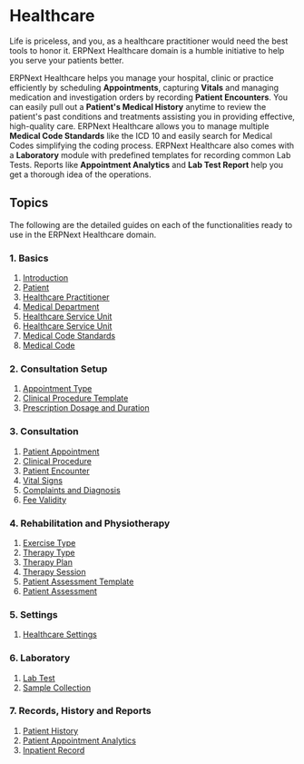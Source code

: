<!-- add-breadcrumbs -->
# Healthcare

Life is priceless, and you, as a healthcare practitioner would need the best tools to honor it. ERPNext Healthcare domain is a humble initiative to help you serve your patients better.

ERPNext Healthcare helps you manage your hospital, clinic or practice efficiently by scheduling **Appointments**, capturing **Vitals** and managing medication and investigation orders by recording **Patient Encounters**. You can easily pull out a **Patient's Medical History** anytime to review the patient's past conditions and treatments assisting you in providing effective, high-quality care. ERPNext Healthcare allows you to manage multiple **Medical Code Standards** like the ICD 10 and easily search for Medical Codes simplifying the coding process. ERPNext Healthcare also comes with a **Laboratory** module with predefined templates for recording common Lab Tests. Reports like **Appointment Analytics** and **Lab Test Report** help you get a thorough idea of the operations.

## Topics

The following are the detailed guides on each of the functionalities ready to use in the ERPNext Healthcare domain.

### 1. Basics
1. [Introduction](/docs/user/manual/en/healthcare/introduction)
1. [Patient](/docs/user/manual/en/healthcare/patient)
1. [Healthcare Practitioner](/docs/user/manual/en/healthcare/healthcare_practitioner)
1. [Medical Department](/docs/user/manual/en/healthcare/medical_department)
1. [Healthcare Service Unit](/docs/user/manual/en/healthcare/healthcare_service_unit_type)
1. [Healthcare Service Unit](/docs/user/manual/en/healthcare/healthcare_service_unit)
1. [Medical Code Standards](/docs/user/manual/en/healthcare/medical_code_standard)
1. [Medical Code](/docs/user/manual/en/healthcare/medical_code)

### 2. Consultation Setup
1. [Appointment Type](/docs/user/manual/en/healthcare/appointment_type)
1. [Clinical Procedure Template](/docs/user/manual/en/healthcare/clinical_procedure_template)
1. [Prescription Dosage and Duration](/docs/user/manual/en/healthcare/prescription_dosage_and_duration)

### 3. Consultation
1. [Patient Appointment](/docs/user/manual/en/healthcare/patient_appointment)
1. [Clinical Procedure](/docs/user/manual/en/healthcare/clinical_procedure)
1. [Patient Encounter](/docs/user/manual/en/healthcare/patient_encounter)
1. [Vital Signs](/docs/user/manual/en/healthcare/vital_signs)
1. [Complaints and Diagnosis](/docs/user/manual/en/healthcare/complaint_and_diagnosis)
1. [Fee Validity](/docs/user/manual/en/healthcare/fee_validity)

### 4. Rehabilitation and Physiotherapy
1. [Exercise Type](/docs/user/manual/en/healthcare/exercise_type)
1. [Therapy Type](/docs/user/manual/en/healthcare/therapy_type)
1. [Therapy Plan](/docs/user/manual/en/healthcare/therapy_plan)
1. [Therapy Session](/docs/user/manual/en/healthcare/therapy_session)
1. [Patient Assessment Template](/docs/user/manual/en/healthcare/patient_assessment_template)
1. [Patient Assessment](/docs/user/manual/en/healthcare/patient_assessment)

### 5. Settings
1. [Healthcare Settings](/docs/user/manual/en/healthcare/healthcare_settings)

### 6. Laboratory
1. [Lab Test](/docs/user/manual/en/healthcare/lab_test)
1. [Sample Collection](/docs/user/manual/en/healthcare/sample_collection)

### 7. Records, History and Reports
1. [Patient History](/docs/user/manual/en/healthcare/medical_record)
1. [Patient Appointment Analytics](/docs/user/manual/en/healthcare/patient_appointment_analytics)
1. [Inpatient Record](/docs/user/manual/en/healthcare/inpatient_record)
